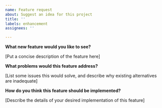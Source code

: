 ```yaml
---
name: Feature request
about: Suggest an idea for this project
title: ''
labels: enhancement
assignees: ''

---
```


**What new feature would you like to see?**

[Put a concise description of the feature here]

**What problems would this feature address?**

[List some issues this would solve, and describe why existing alternatives are inadequate]

**How do you think this feature should be implemented?**

[Describe the details of your desired implementation of this feature]

